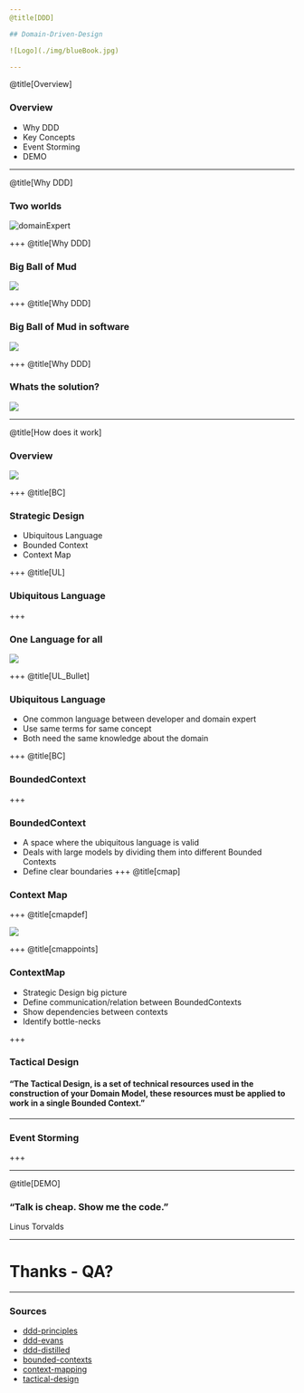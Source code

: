 ```yaml
---
@title[DDD]

## Domain-Driven-Design

![Logo](./img/blueBook.jpg)

---
```

@title[Overview]
### Overview
* Why DDD
* Key Concepts
* Event Storming
* DEMO

---
@title[Why DDD]

### Two worlds
![domainExpert](./img/dev_domainExperts.png)


+++
@title[Why DDD]

### Big Ball of Mud
![](./img/bbom_real.jpeg)

+++
@title[Why DDD]

### Big Ball of Mud in software
![](./img/bbom.png)

+++
@title[Why DDD]

### Whats the solution?
![](./img/boundedContexts.jpg)

---
@title[How does it work]


### Overview

![](./img/ddd_context.png)

+++
@title[BC]

### Strategic Design

* Ubiquitous Language
* Bounded Context
* Context Map


+++
@title[UL]
### Ubiquitous Language
+++
### One Language for all
![](./img/uq.png)

+++
@title[UL_Bullet]
### Ubiquitous Language

* One common language between developer and domain expert
* Use same terms for same concept
* Both need the same knowledge about the domain

+++
@title[BC]

### BoundedContext


+++
### BoundedContext

* A space where the ubiquitous language is valid
* Deals with large models by dividing them into different Bounded Contexts
* Define clear boundaries
+++
@title[cmap]
### Context Map

+++
@title[cmapdef]

![](./img/contextMap.png)

+++
@title[cmappoints]

### ContextMap

* Strategic Design big picture
* Define communication/relation between BoundedContexts
* Show dependencies between contexts
* Identify bottle-necks

+++

### Tactical Design

#### “The Tactical Design, is a set of technical resources used in the construction of your Domain Model, these resources must be applied to work in a single Bounded Context.”

---
### Event Storming

+++

---

@title[DEMO]

### “Talk is cheap. Show me the code.”
Linus Torvalds

---

# Thanks - QA?

---

### Sources
* [ddd-principles](https://www.amazon.de/Patterns-Principles-Practices-Domain-Driven-Design/dp/1118714709/ref=sr_1_3?__mk_de_DE=%C3%85M%C3%85%C5%BD%C3%95%C3%91&keywords=ddd&qid=1568885147&s=books-intl-de&sr=1-3)
* [ddd-evans](https://www.amazon.de/Domain-Driven-Design-Tackling-Complexity-Software/dp/0321125215/ref=sr_1_2?__mk_de_DE=%C3%85M%C3%85%C5%BD%C3%95%C3%91&crid=2DBTY5TLDYZBC&keywords=tackling+complexity&qid=1568885072&s=books-intl-de&sprefix=tackling+compl%2Cenglish-books%2C166&sr=1-2)
* [ddd-distilled](https://www.amazon.de/Domain-Driven-Design-Distilled-Vaughn-Vernon/dp/0134434420)
* [bounded-contexts](https://martinfowler.com/bliki/BoundedContext.html)
* [context-mapping](https://stefan.kapferer.ch/2018/12/27/context-mapper-a-dsl-for-service-decomposition/)
* [tactical-design](https://thedomaindrivendesign.io/what-is-tactical-design/)

